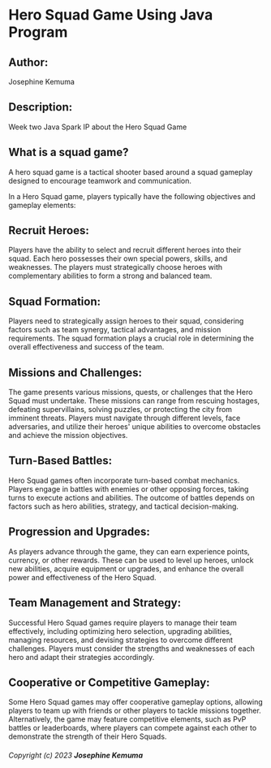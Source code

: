 # Hero Squad Game Using Java Program

## Author: 
Josephine Kemuma

## Description: 
Week two Java Spark IP about the Hero Squad Game

## What is a squad game? 
A hero squad game is a tactical shooter based around a squad gameplay designed to encourage teamwork and communication. 

In a Hero Squad game, players typically have the following objectives and gameplay elements:

## Recruit Heroes: 
Players have the ability to select and recruit different heroes into their squad. Each hero possesses their own special powers, skills, and weaknesses. The players must strategically choose heroes with complementary abilities to form a strong and balanced team.

## Squad Formation: 
Players need to strategically assign heroes to their squad, considering factors such as team synergy, tactical advantages, and mission requirements. The squad formation plays a crucial role in determining the overall effectiveness and success of the team.

## Missions and Challenges: 
The game presents various missions, quests, or challenges that the Hero Squad must undertake. These missions can range from rescuing hostages, defeating supervillains, solving puzzles, or protecting the city from imminent threats. Players must navigate through different levels, face adversaries, and utilize their heroes' unique abilities to overcome obstacles and achieve the mission objectives.

## Turn-Based Battles: 
Hero Squad games often incorporate turn-based combat mechanics. Players engage in battles with enemies or other opposing forces, taking turns to execute actions and abilities. The outcome of battles depends on factors such as hero abilities, strategy, and tactical decision-making.

## Progression and Upgrades: 
As players advance through the game, they can earn experience points, currency, or other rewards. These can be used to level up heroes, unlock new abilities, acquire equipment or upgrades, and enhance the overall power and effectiveness of the Hero Squad.

## Team Management and Strategy: 
Successful Hero Squad games require players to manage their team effectively, including optimizing hero selection, upgrading abilities, managing resources, and devising strategies to overcome different challenges. Players must consider the strengths and weaknesses of each hero and adapt their strategies accordingly.

## Cooperative or Competitive Gameplay: 
Some Hero Squad games may offer cooperative gameplay options, allowing players to team up with friends or other players to tackle missions together. Alternatively, the game may feature competitive elements, such as PvP battles or leaderboards, where players can compete against each other to demonstrate the strength of their Hero Squads.



###### Copyright (c) 2023 **Josephine Kemuma**
